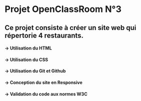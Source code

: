 # Projet OpenClassRoom N°3

## Ce projet consiste à créer un site web qui répertorie 4 restaurants.
#### -> Utilisation du HTML
#### -> Utilisation du CSS
#### -> Utilisation du Git et Github
#### -> Conception du site en Responsive
#### -> Validation du code aux normes W3C
